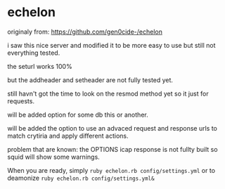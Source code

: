 echelon
===========
originaly from:
https://github.com/gen0cide-/echelon

i saw this nice server and modified it to be more easy to use but still not everything tested.

the seturl works 100%

but the addheader and setheader are not fully tested yet.

still havn't got the time to look on the resmod method yet so it just for requests.

will be added option for some db this or another.

will be added the option to use an advaced request and response urls to match crytiria and apply different actions.

problem that are known:
the OPTIONS icap response is not fullty built so squid will show some warnings.

When you are ready, simply `ruby echelon.rb config/settings.yml`
or to deamonize `ruby echelon.rb config/settings.yml&`




  

